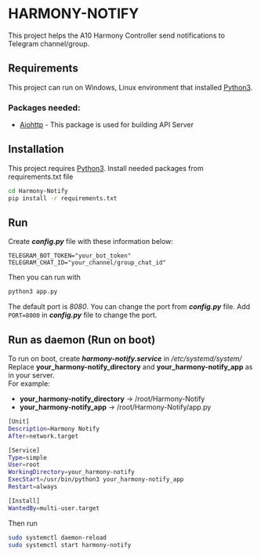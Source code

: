 # HARMONY-NOTIFY
This project helps the A10 Harmony Controller send notifications to Telegram channel/group.
## Requirements
This project can run on Windows, Linux environment that installed [ Python3](https://www.python.org/downloads/).
### Packages needed:
- [Aiohttp](https://docs.aiohttp.org/en/stable/) - This package is used for building API Server
## Installation
This project requires [Python3](https://www.python.org/downloads/). Install needed packages from requirements.txt file
```sh
cd Harmony-Notify
pip install -r requirements.txt
```
## Run
Create ***config.py*** file with these information below:
```
TELEGRAM_BOT_TOKEN="your_bot_token"
TELEGRAM_CHAT_ID="your_channel/group_chat_id"
```

Then you can run with
```sh
python3 app.py
```
The default port is *8080*. You can change the port from ***config.py*** file. Add ```PORT=8000``` in ***config.py*** file to change the port.

## Run as daemon (Run on boot)

To run on boot, create ***harmony-notify.service*** in */etc/systemd/system/*\
Replace **your_harmony-notify_directory** and **your_harmony-notify_app** as in your server.\
For example:
* **your_harmony-notify_directory** -> /root/Harmony-Notify
* **your_harmony-notify_app** -> /root/Harmony-Notify/app.py
```sh
[Unit]
Description=Harmony Notify
After=network.target

[Service]
Type=simple
User=root
WorkingDirectory=your_harmony-notify
ExecStart=/usr/bin/python3 your_harmony-notify_app
Restart=always

[Install]
WantedBy=multi-user.target
```
Then run
```sh
sudo systemctl daemon-reload
sudo systemctl start harmony-notify
```